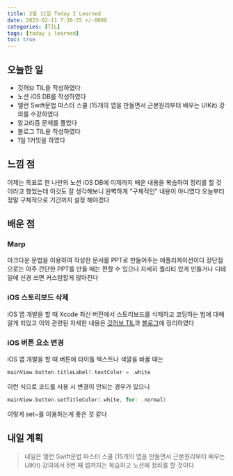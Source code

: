 ```yaml
---
title: 2월 11일 Today I Learned
date: 2023-02-11 7:30:55 +/-0000
categories: [TIL]
tags: [today i learned]
toc: true
---
```


## 오늘한 일

* 깃허브 TIL을 작성하였다
* 노션 iOS DB를 작성하였다
* 앨런 Swift문법 마스터 스쿨 (15개의 앱을 만들면서 근본원리부터 배우는 UIKit) 강의를 수강하였다
* 알고리즘 문제를 풀었다
* 블로그 TIL을 작성하였다
* 1일 1커밋을 하였다

## 느낌 점

어제는 목표로 한 나만의 노션 iOS DB에 이제까지 배운 내용을 복습하여 정리를 할 것이라고 했었는데 이것도 잘 생각해보니 완벽하게 "구체적인" 내용이 아니였다 오늘부터 정말 구체적으로 기간까지 설정 해야겠다

## 배운 점

### Marp

마크다운 문법을 이용하여 작성한 문서를 PPT로 만들어주는 애플리케이션이다 장단점으로는 아주 간단한 PPT를 만들 때는 편할 수 있으나 자세히 퀄리티 있게 만들거나 디테일에 신경 쓰면 커스텀할게 많아진다

### iOS 스토리보드 삭제

iOS 앱 개발을 할 때 Xcode 최신 버전에서 스토리보드를 삭제하고 코딩하는 법에 대해 알게 되었고 이와 관련된 자세한 내용은 [깃허브 TIL](https://github.com/JangWoojun/TIL/blob/main/iOS/iOS%20%EC%8A%A4%ED%86%A0%EB%A6%AC%EB%B3%B4%EB%93%9C%20%EC%82%AD%EC%A0%9C.md)과 [블로그](https://jangwoojun.github.io/posts/%EC%8A%A4%ED%86%A0%EB%A6%AC%EB%B3%B4%EB%93%9C-%EC%82%AD%EC%A0%9C/)에 정리하였다

### iOS 버튼 요소 변경

iOS 앱 개발을 할 때 버튼에 타이틀 텍스트나 색깔을 바꿀 때는
```swift
mainView.button.titleLabel?.textColor = .white
```
이런 식으로 코드를 사용 시 변경이 안되는 경우가 있으니
```swift
mainView.button.setTitleColor(.white, for: .normal)
```
이렇게 set~를 이용하는게 좋은 것 같다


## 내일 계획

> 내일은 앨런 Swift문법 마스터 스쿨 (15개의 앱을 만들면서 근본원리부터 배우는 UIKit) 강의에서 5번 째 앱까지는 복습하고 노션에 정리를 할 것이다